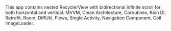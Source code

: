 This app contains nested RecyclerView with bidirectional infinite scroll for both horizontal and vertical.
MVVM, Clean Architecture, Coroutines, Koin DI, Retrofit, Room, DiffUtil, Flows, Single Activity, Navigation Component, Coil ImageLoader.

